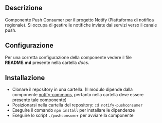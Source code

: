 ## Descrizione

Componente Push Consumer per il progetto Notify (Piattaforma di notifica regionale). Si occupa di gestire le notifiche inviate dai servizi verso il canale push.

## Configurazione

Per una corretta configurazione della componente vedere il file **README.md** presente nella cartella *docs*.

## Installazione

* Clonare il repository in una cartella. (Il modulo dipende dalla componente [notify-commons](https://github.com/csipiemonte/notify-commons), pertanto nella cartella deve essere presente tale componente)
* Posizionarsi nella cartella del repository: `cd notify-pushconsumer`
* Eseguire il comando `npm install` per installare le dipendenze
* Eseguire lo script `./pushconsumer` per avviare la componente
